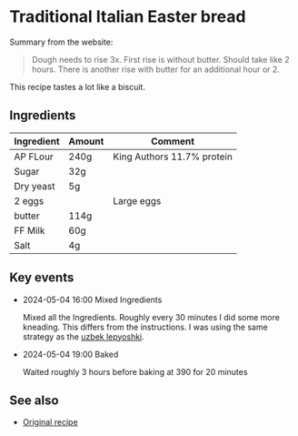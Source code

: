 # Traditional Italian Easter bread

Summary from the website:

> Dough needs to rise 3x. First rise is without butter. Should take like 2 hours. There is another rise with butter for an additional hour or 2.

This recipe tastes a lot like a biscuit.

## Ingredients

| Ingredient | Amount | Comment                    |
| ---------- | ------ | -------------------------- |
| AP FLour   | 240g   | King Authors 11.7% protein |
| Sugar      | 32g    |                            |
| Dry yeast  | 5g     |                            |
| 2 eggs     |        | Large eggs                 |
| butter     | 114g   |                            |
| FF Milk    | 60g    |                            |
| Salt       | 4g     |                            |

## Key events

- 2024-05-04 16:00 Mixed Ingredients

  Mixed all the Ingredients. Roughly every 30 minutes I did some more kneading. This differs from the instructions. I was using the same strategy as the [uzbek lepyoshki](keg:jlrickert/search?q=uzbek+lepyoshki).

- 2024-05-04 19:00 Baked

  Waited roughly 3 hours before baking at 390 for 20 minutes

## See also

- [Original recipe](https://anitalianinmykitchen.com/easter-bread/)
